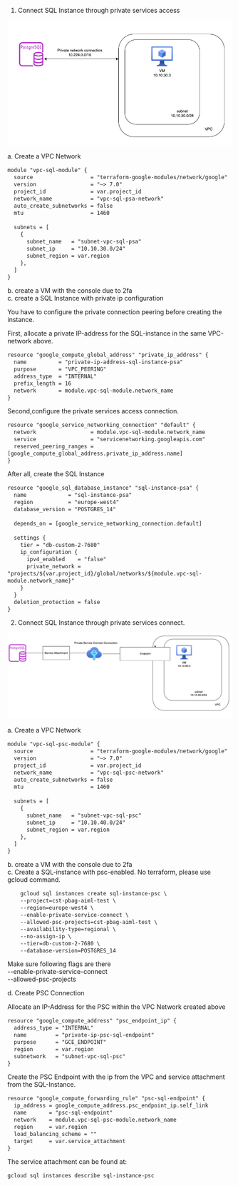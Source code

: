 1. Connect SQL Instance through private services access

![Alt Text](sql-psa.png)

a. Create a VPC Network

```
module "vpc-sql-module" {
  source                  = "terraform-google-modules/network/google"
  version                 = "~> 7.0"
  project_id              = var.project_id
  network_name            = "vpc-sql-psa-network"
  auto_create_subnetworks = false
  mtu                     = 1460

  subnets = [
    {
      subnet_name   = "subnet-vpc-sql-psa"
      subnet_ip     = "10.10.30.0/24"
      subnet_region = var.region
    },
  ]
}
```

b. create a VM with the console due to 2fa \
c. create a SQL Instance with private ip configuration

You have to configure the private connection peering before creating the instance. 

First, allocate a private IP-address for the SQL-instance in the same VPC-network above.
```
resource "google_compute_global_address" "private_ip_address" {
  name          = "private-ip-address-sql-instance-psa"
  purpose       = "VPC_PEERING"
  address_type  = "INTERNAL"
  prefix_length = 16
  network       = module.vpc-sql-module.network_name
}
```
Second,configure the private services access connection.
```
resource "google_service_networking_connection" "default" {
  network                 = module.vpc-sql-module.network_name
  service                 = "servicenetworking.googleapis.com"
  reserved_peering_ranges = [google_compute_global_address.private_ip_address.name]
}
```
After all, create the SQL Instance
```
resource "google_sql_database_instance" "sql-instance-psa" {
  name             = "sql-instance-psa"
  region           = "europe-west4"
  database_version = "POSTGRES_14"

  depends_on = [google_service_networking_connection.default]

  settings {
    tier = "db-custom-2-7680"
    ip_configuration { 
      ipv4_enabled    = "false"
      private_network = "projects/${var.project_id}/global/networks/${module.vpc-sql-module.network_name}"
    }
  }
  deletion_protection = false
}

```

2. Connect SQL Instance through private services connect.

![Alt Text](sql-psc.png)

a. Create a VPC Network
```
module "vpc-sql-psc-module" {
  source                  = "terraform-google-modules/network/google"
  version                 = "~> 7.0"
  project_id              = var.project_id
  network_name            = "vpc-sql-psc-network"
  auto_create_subnetworks = false
  mtu                     = 1460

  subnets = [
    {
      subnet_name   = "subnet-vpc-sql-psc"
      subnet_ip     = "10.10.40.0/24"
      subnet_region = var.region
    },
  ]
}
```
b. create a VM with the console due to 2fa \
c. Create a SQL-instance with psc-enabled. No terraform, please use gcloud command.
```
    gcloud sql instances create sql-instance-psc \
    --project=cst-pbag-aiml-test \
    --region=europe-west4 \
    --enable-private-service-connect \
    --allowed-psc-projects=cst-pbag-aiml-test \
    --availability-type=regional \
    --no-assign-ip \
    --tier=db-custom-2-7680 \
    --database-version=POSTGRES_14

```

Make sure following flags are there \
 --enable-private-service-connect  
 --allowed-psc-projects

d. Create PSC Connection

Allocate an IP-Address for the PSC within the VPC Network created above

```
resource "google_compute_address" "psc_endpoint_ip" {
  address_type = "INTERNAL"
  name         = "private-ip-psc-sql-endpoint"
  purpose      = "GCE_ENDPOINT"
  region       = var.region
  subnetwork   = "subnet-vpc-sql-psc"
}
```

Create the PSC Endpoint with the ip from the VPC and service attachment from the SQL-Instance.
```
resource "google_compute_forwarding_rule" "psc-sql-endpoint" {
  ip_address = google_compute_address.psc_endpoint_ip.self_link
  name       = "psc-sql-endpoint"
  network    = module.vpc-sql-psc-module.network_name
  region     = var.region
  load_balancing_scheme = ""
  target     = var.service_attachment
}
```

The service attachment can be found at:
```
gcloud sql instances describe sql-instance-psc
```